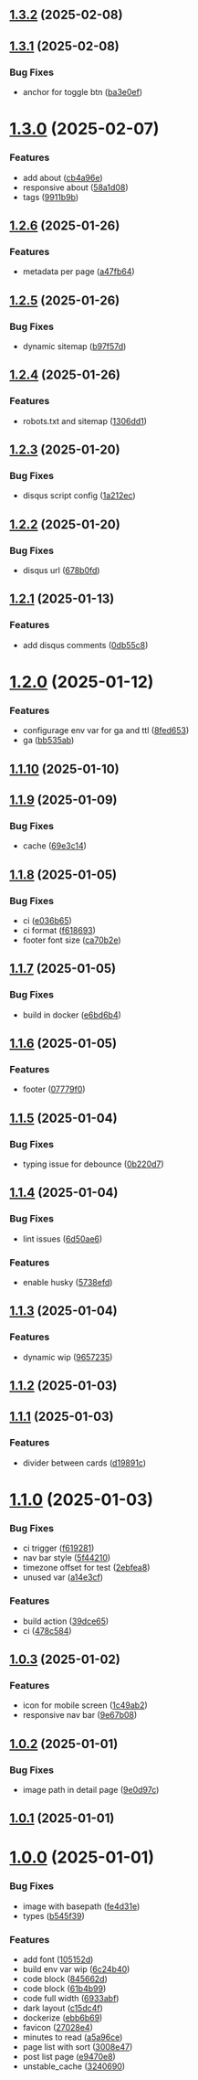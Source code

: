 ## [1.3.2](https://github.com/xavierchow/xblog/compare/v1.3.1...v1.3.2) (2025-02-08)



## [1.3.1](https://github.com/xavierchow/xblog/compare/v1.3.0...v1.3.1) (2025-02-08)


### Bug Fixes

* anchor for toggle btn ([ba3e0ef](https://github.com/xavierchow/xblog/commit/ba3e0efcfd42226bee15fb51f45681e752f70a93))



# [1.3.0](https://github.com/xavierchow/xblog/compare/v1.2.6...v1.3.0) (2025-02-07)


### Features

* add about ([cb4a96e](https://github.com/xavierchow/xblog/commit/cb4a96e15fcb4a1d1e45ec83682c08365eacc3dd))
* responsive about ([58a1d08](https://github.com/xavierchow/xblog/commit/58a1d0811651d1efe9a2f27b0c33b0e91de5b324))
* tags ([9911b9b](https://github.com/xavierchow/xblog/commit/9911b9b04595656ae3df57bd4534855a1e5c7e00))



## [1.2.6](https://github.com/xavierchow/xblog/compare/v1.2.5...v1.2.6) (2025-01-26)


### Features

* metadata per page ([a47fb64](https://github.com/xavierchow/xblog/commit/a47fb645fdd719996d167a8f43072b31b8b4565e))



## [1.2.5](https://github.com/xavierchow/xblog/compare/v1.2.4...v1.2.5) (2025-01-26)


### Bug Fixes

* dynamic sitemap ([b97f57d](https://github.com/xavierchow/xblog/commit/b97f57d1032d7e2964547a0fc1f5d2d208752c85))



## [1.2.4](https://github.com/xavierchow/xblog/compare/v1.2.3...v1.2.4) (2025-01-26)


### Features

* robots.txt and sitemap ([1306dd1](https://github.com/xavierchow/xblog/commit/1306dd19425e2e98ab389ed1eb31203b85f823c5))



## [1.2.3](https://github.com/xavierchow/xblog/compare/v1.2.2...v1.2.3) (2025-01-20)


### Bug Fixes

* disqus script config ([1a212ec](https://github.com/xavierchow/xblog/commit/1a212ecb7f27bc28ddeb32a23e5ffe7e99d173e2))



## [1.2.2](https://github.com/xavierchow/xblog/compare/v1.2.1...v1.2.2) (2025-01-20)


### Bug Fixes

* disqus url ([678b0fd](https://github.com/xavierchow/xblog/commit/678b0fd4f14f747fe6a1c82aae2c2b9913234b48))



## [1.2.1](https://github.com/xavierchow/xblog/compare/v1.2.0...v1.2.1) (2025-01-13)


### Features

* add disqus comments ([0db55c8](https://github.com/xavierchow/xblog/commit/0db55c8cf42e8535605394df98cdeb502de092f1))



# [1.2.0](https://github.com/xavierchow/xblog/compare/v1.1.10...v1.2.0) (2025-01-12)


### Features

* configurage env var for ga and ttl ([8fed653](https://github.com/xavierchow/xblog/commit/8fed6531a2c705baae173e3193d57fab16e2398a))
* ga ([bb535ab](https://github.com/xavierchow/xblog/commit/bb535ab863990b4bc38326089523edf4b8e505c1))



## [1.1.10](https://github.com/xavierchow/xblog/compare/v1.1.9...v1.1.10) (2025-01-10)



## [1.1.9](https://github.com/xavierchow/xblog/compare/v1.1.8...v1.1.9) (2025-01-09)


### Bug Fixes

* cache ([69e3c14](https://github.com/xavierchow/xblog/commit/69e3c143b0b4824444b1c74e502cc07eccb65ab2))



## [1.1.8](https://github.com/xavierchow/xblog/compare/v1.1.7...v1.1.8) (2025-01-05)


### Bug Fixes

* ci ([e036b65](https://github.com/xavierchow/xblog/commit/e036b653ff17623369b809ad376453889f0b3542))
* ci format ([f618693](https://github.com/xavierchow/xblog/commit/f618693dcad6da79d131b08112c78878a950fd52))
* footer font size ([ca70b2e](https://github.com/xavierchow/xblog/commit/ca70b2e1a08212875f793f2b37d774bb414cd300))



## [1.1.7](https://github.com/xavierchow/xblog/compare/v1.1.6...v1.1.7) (2025-01-05)


### Bug Fixes

* build in docker ([e6bd6b4](https://github.com/xavierchow/xblog/commit/e6bd6b4ae56675355ff9f36f7fcff9ad812ee5d1))



## [1.1.6](https://github.com/xavierchow/xblog/compare/v1.1.5...v1.1.6) (2025-01-05)


### Features

* footer ([07779f0](https://github.com/xavierchow/xblog/commit/07779f0058e98b4e4f98960fe08f1237f04e88a4))



## [1.1.5](https://github.com/xavierchow/xblog/compare/v1.1.4...v1.1.5) (2025-01-04)


### Bug Fixes

* typing issue for debounce ([0b220d7](https://github.com/xavierchow/xblog/commit/0b220d76ac52ad2c9c82906a6545fb3a2a8a53e8))



## [1.1.4](https://github.com/xavierchow/xblog/compare/v1.1.3...v1.1.4) (2025-01-04)


### Bug Fixes

* lint issues ([6d50ae6](https://github.com/xavierchow/xblog/commit/6d50ae66d0506e4e083bb4297c5d94ef3e8c567b))


### Features

* enable husky ([5738efd](https://github.com/xavierchow/xblog/commit/5738efdd1ef1c4e9c2bbf2c87fe79005b729cd22))



## [1.1.3](https://github.com/xavierchow/xblog/compare/v1.1.2...v1.1.3) (2025-01-04)


### Features

* dynamic wip ([9657235](https://github.com/xavierchow/xblog/commit/96572354130bb4c261455bca859869cf7daab0e3))



## [1.1.2](https://github.com/xavierchow/xblog/compare/v1.1.1...v1.1.2) (2025-01-03)



## [1.1.1](https://github.com/xavierchow/xblog/compare/v1.1.0...v1.1.1) (2025-01-03)


### Features

* divider between cards ([d19891c](https://github.com/xavierchow/xblog/commit/d19891c8968b15dc2fdb9b55db932ac2c348a81d))



# [1.1.0](https://github.com/xavierchow/xblog/compare/v1.0.3...v1.1.0) (2025-01-03)


### Bug Fixes

* ci trigger ([f619281](https://github.com/xavierchow/xblog/commit/f619281efc44fbcaab69fe00822711aa289c46de))
* nav bar style ([5f44210](https://github.com/xavierchow/xblog/commit/5f44210aa5f947831049857bba646e0bc3946d68))
* timezone offset for test ([2ebfea8](https://github.com/xavierchow/xblog/commit/2ebfea8df3b219a95bf85dc0b04e6e33f711d88b))
* unused var ([a14e3cf](https://github.com/xavierchow/xblog/commit/a14e3cf2cfb810de8331f4879f0edec1d6a091c1))


### Features

* build action ([39dce65](https://github.com/xavierchow/xblog/commit/39dce65461e08772d85095c581d8632542142961))
* ci ([478c584](https://github.com/xavierchow/xblog/commit/478c58464c393cef82780398c56dead0be18e0ee))



## [1.0.3](https://github.com/xavierchow/xblog/compare/v1.0.2...v1.0.3) (2025-01-02)


### Features

* icon for mobile screen ([1c49ab2](https://github.com/xavierchow/xblog/commit/1c49ab2be230aeb48d6abe768759acf0ceb581ea))
* responsive nav bar ([9e67b08](https://github.com/xavierchow/xblog/commit/9e67b08a01776adb090b773bbbc8591b0b672fc0))



## [1.0.2](https://github.com/xavierchow/xblog/compare/v1.0.1...v1.0.2) (2025-01-01)


### Bug Fixes

* image path in detail page ([9e0d97c](https://github.com/xavierchow/xblog/commit/9e0d97c43cf790766c716d5ff588af70eb1a17d9))



## [1.0.1](https://github.com/xavierchow/xblog/compare/v1.0.0...v1.0.1) (2025-01-01)



# [1.0.0](https://github.com/xavierchow/xblog/compare/105152df49196a866030a1a51aaa04dcee872c30...v1.0.0) (2025-01-01)


### Bug Fixes

* image with basepath ([fe4d31e](https://github.com/xavierchow/xblog/commit/fe4d31e28f327cab640d9bb17a7aac04e587d201))
* types ([b545f39](https://github.com/xavierchow/xblog/commit/b545f39ac8cef2a536161b762c9ba9fc117285d4))


### Features

* add font ([105152d](https://github.com/xavierchow/xblog/commit/105152df49196a866030a1a51aaa04dcee872c30))
* build env var wip ([6c24b40](https://github.com/xavierchow/xblog/commit/6c24b40cebe98da02a09389c6234f445e718b573))
* code block ([845662d](https://github.com/xavierchow/xblog/commit/845662dfd2a108e5e6b8fa01e6a54a1d52f9d185))
* code block ([61b4b99](https://github.com/xavierchow/xblog/commit/61b4b99ba9c8f4133c8bb3961800f3b20b762966))
* code full width ([6933abf](https://github.com/xavierchow/xblog/commit/6933abff6c47826402f309be1c04d2157eb950e1))
* dark layout ([c15dc4f](https://github.com/xavierchow/xblog/commit/c15dc4f3cda4b44d74e12c4c28ee8a08e0aeab11))
* dockerize ([ebb6b69](https://github.com/xavierchow/xblog/commit/ebb6b69373d3f2462a2b3b71b9f349a5954fbecb))
* favicon ([27028e4](https://github.com/xavierchow/xblog/commit/27028e4d00ad83b78186c5f2b3a32e6014438e87))
* minutes to read ([a5a96ce](https://github.com/xavierchow/xblog/commit/a5a96ce9d0e90c362c3887493698814369f516ff))
* page list with sort ([3008e47](https://github.com/xavierchow/xblog/commit/3008e4766657793d12f39164ecac51e71c6e1b72))
* post list page ([e9470e8](https://github.com/xavierchow/xblog/commit/e9470e8fab3d46c0822892eaf298f1fadd63eb23))
* unstable_cache ([3240690](https://github.com/xavierchow/xblog/commit/324069006a14ae9b5ac8d22621aebcb9b014c9dc))



